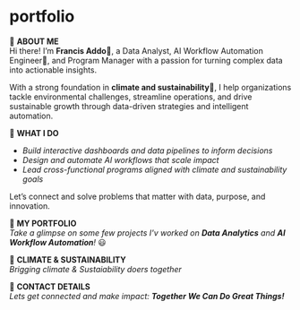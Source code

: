 # portfolio
🔹 **ABOUT ME**  
Hi there! I’m **Francis Addo**🙋, a Data Analyst, AI Workflow Automation Engineer🤖, and Program Manager with a passion for turning complex data into actionable insights.

With a strong foundation in **climate and sustainability**🌱, I help organizations tackle environmental challenges, streamline operations, and drive sustainable growth through data-driven strategies and intelligent automation.

🔹 **WHAT I DO**  
- *Build interactive dashboards and data pipelines to inform decisions*  
- *Design and automate AI workflows that scale impact*  
- *Lead cross-functional programs aligned with climate and sustainability goals*

Let’s connect and solve problems that matter with data, purpose, and innovation.

🔹 **MY PORTFOLIO**  
*Take a glimpse on some few projects I'v worked on **Data Analytics** and **AI Workflow Automation**!* 😃

🔹 **CLIMATE & SUSTAINABILITY**  
*Brigging climate & Sustaiability doers together* 

🔹 **CONTACT DETAILS**  
*Lets get connected and make impact: **Together We Can Do Great Things!***

